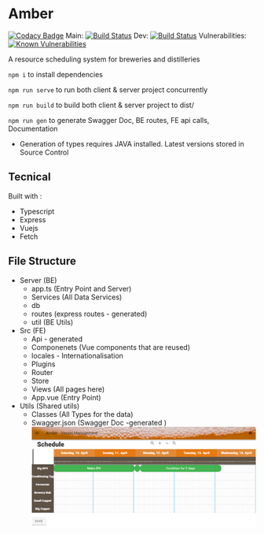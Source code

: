 
# Amber

[![Codacy Badge](https://api.codacy.com/project/badge/Grade/c5e8e75d5d1e4cd0a7ede14e6e3350b9)](https://app.codacy.com/gh/magic-cal/BEAMBER?utm_source=github.com&utm_medium=referral&utm_content=magic-cal/BEAMBER&utm_campaign=Badge_Grade_Settings)
Main: [![Build Status](https://travis-ci.com/magic-cal/BEAMBER.svg?branch=main)](https://travis-ci.com/magic-cal/BEAMBER) Dev: [![Build Status](https://travis-ci.com/magic-cal/BEAMBER.svg?branch=dev)](https://travis-ci.com/magic-cal/BEAMBER) Vulnerabilities: [![Known Vulnerabilities](https://snyk.io/test/github/magic-cal/BEAMBER/badge.svg)](https://snyk.io/test/github/magic-cal/BEAMBER)

A resource scheduling system for breweries and distilleries

`npm i` to install dependencies 

`npm run serve` to run both client & server project concurrently

`npm run build` to build both client & server project to dist/

`npm run gen` to generate Swagger Doc, BE routes, FE api calls, Documentation 
- Generation of types requires JAVA installed. Latest versions stored in Source Control

## Tecnical

Built with :
- Typescript
- Express
- Vuejs
- Fetch

## File Structure
* Server (BE)
    * app.ts (Entry Point and Server)
    *  Services (All Data Services)
    * db
    * routes (express routes - generated)
    * util (BE Utils) 
* Src (FE)
	* Api - generated
	* Componenets (Vue components that are reused)
	* locales - Internationalisation 
	* Plugins 
	* Router
	* Store
	* Views (All pages here) 
	* App.vue (Entry Point)
* Utils (Shared utils)
	* Classes (All Types for the data)  
	* Swagger.json (Swagger Doc -generated )
![alt text](https://github.com/magic-cal/BEAMBER/blob/main/src/assets/planning-screen.png)
